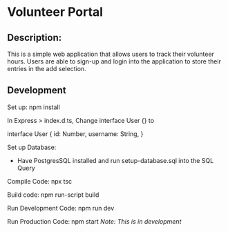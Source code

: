 # Volunteer Portal

## Description:
This is a simple web application that allows users to track their volunteer hours. Users are able to sign-up and login into the application to store their entries in the add selection. 

## Development

Set up: npm install

In Express > index.d.ts, Change interface User {} to

interface User {
    id: Number,
    username: String,
}

Set up Database: 
 * Have PostgresSQL installed and run setup-database.sql into the SQL Query 

Compile Code: npx tsc

Build code: npm run-script build

Run Development Code: npm run dev

Run Production Code: npm start *Note: This is in development*
